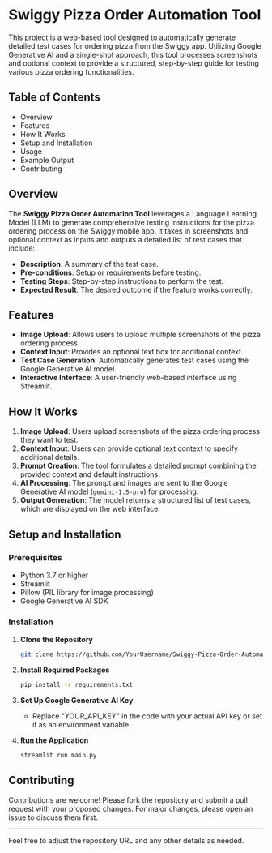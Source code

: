 # Swiggy Pizza Order Automation Tool

This project is a web-based tool designed to automatically generate detailed test cases for ordering pizza from the Swiggy app. Utilizing Google Generative AI and a single-shot approach, this tool processes screenshots and optional context to provide a structured, step-by-step guide for testing various pizza ordering functionalities.

## Table of Contents
- Overview
- Features
- How It Works
- Setup and Installation
- Usage
- Example Output
- Contributing

## Overview

The **Swiggy Pizza Order Automation Tool** leverages a Language Learning Model (LLM) to generate comprehensive testing instructions for the pizza ordering process on the Swiggy mobile app. It takes in screenshots and optional context as inputs and outputs a detailed list of test cases that include:

- **Description**: A summary of the test case.
- **Pre-conditions**: Setup or requirements before testing.
- **Testing Steps**: Step-by-step instructions to perform the test.
- **Expected Result**: The desired outcome if the feature works correctly.

## Features

- **Image Upload**: Allows users to upload multiple screenshots of the pizza ordering process.
- **Context Input**: Provides an optional text box for additional context.
- **Test Case Generation**: Automatically generates test cases using the Google Generative AI model.
- **Interactive Interface**: A user-friendly web-based interface using Streamlit.

## How It Works

1. **Image Upload**: Users upload screenshots of the pizza ordering process they want to test.
2. **Context Input**: Users can provide optional text context to specify additional details.
3. **Prompt Creation**: The tool formulates a detailed prompt combining the provided context and default instructions.
4. **AI Processing**: The prompt and images are sent to the Google Generative AI model (`gemini-1.5-pro`) for processing.
5. **Output Generation**: The model returns a structured list of test cases, which are displayed on the web interface.

## Setup and Installation

### Prerequisites

- Python 3.7 or higher
- Streamlit
- Pillow (PIL library for image processing)
- Google Generative AI SDK

### Installation

1. **Clone the Repository**
   ```bash
   git clone https://github.com/YourUsername/Swiggy-Pizza-Order-Automation-Tool.git
   ```

2. **Install Required Packages**
   ```bash
   pip install -r requirements.txt
   ```

3. **Set Up Google Generative AI Key**
   - Replace "YOUR_API_KEY" in the code with your actual API key or set it as an environment variable.

4. **Run the Application**
   ```bash
   streamlit run main.py
   ```

## Contributing

Contributions are welcome! Please fork the repository and submit a pull request with your proposed changes. For major changes, please open an issue to discuss them first.

---

Feel free to adjust the repository URL and any other details as needed.
